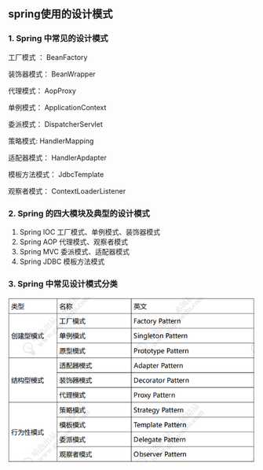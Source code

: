 ## spring使用的设计模式

### 1. Spring 中常见的设计模式

工厂模式 ： BeanFactory

装饰器模式： BeanWrapper

代理模式： AopProxy

单例模式： ApplicationContext

委派模式： DispatcherServlet

策略模式:  HandlerMapping

适配器模式： HandlerApdapter

模板方法模式： JdbcTemplate

观察者模式： ContextLoaderListener

### 2. Spring 的四大模块及典型的设计模式

1. Spring IOC   工厂模式、单例模式、装饰器模式
2. Spring AOP  代理模式、观察者模式
3. Spring MVC  委派模式、适配器模式
4. Spring JDBC 模板方法模式

### 3. Spring 中常见设计模式分类
![](media/1.png)